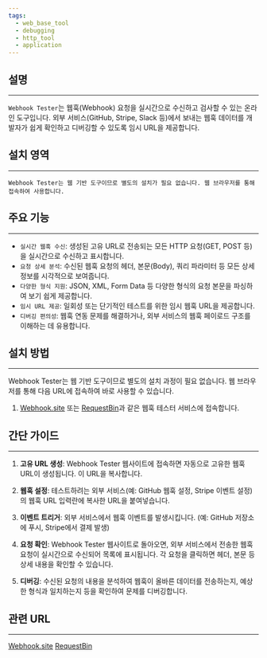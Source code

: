 ```yaml
---
tags:
  - web_base_tool
  - debugging
  - http_tool
  - application
---
```

## 설명
---
`Webhook Tester`는 웹훅(Webhook) 요청을 실시간으로 수신하고 검사할 수 있는 온라인 도구입니다. 외부 서비스(GitHub, Stripe, Slack 등)에서 보내는 웹훅 데이터를 개발자가 쉽게 확인하고 디버깅할 수 있도록 임시 URL을 제공합니다.

## 설치 영역
---
`Webhook Tester는 웹 기반 도구이므로 별도의 설치가 필요 없습니다. 웹 브라우저를 통해 접속하여 사용합니다.`

## 주요 기능
---
- `실시간 웹훅 수신`: 생성된 고유 URL로 전송되는 모든 HTTP 요청(GET, POST 등)을 실시간으로 수신하고 표시합니다.
- `요청 상세 분석`: 수신된 웹훅 요청의 헤더, 본문(Body), 쿼리 파라미터 등 모든 상세 정보를 시각적으로 보여줍니다.
- `다양한 형식 지원`: JSON, XML, Form Data 등 다양한 형식의 요청 본문을 파싱하여 보기 쉽게 제공합니다.
- `임시 URL 제공`: 일회성 또는 단기적인 테스트를 위한 임시 웹훅 URL을 제공합니다.
- `디버깅 편의성`: 웹훅 연동 문제를 해결하거나, 외부 서비스의 웹훅 페이로드 구조를 이해하는 데 유용합니다.

## 설치 방법
---
Webhook Tester는 웹 기반 도구이므로 별도의 설치 과정이 필요 없습니다. 웹 브라우저를 통해 다음 URL에 접속하여 바로 사용할 수 있습니다.

1.  [Webhook.site](https://webhook.site/) 또는 [RequestBin](https://requestbin.com/)과 같은 웹훅 테스터 서비스에 접속합니다.

## 간단 가이드
---
1.  **고유 URL 생성**: Webhook Tester 웹사이트에 접속하면 자동으로 고유한 웹훅 URL이 생성됩니다. 이 URL을 복사합니다.

2.  **웹훅 설정**: 테스트하려는 외부 서비스(예: GitHub 웹훅 설정, Stripe 이벤트 설정)의 웹훅 URL 입력란에 복사한 URL을 붙여넣습니다.

3.  **이벤트 트리거**: 외부 서비스에서 웹훅 이벤트를 발생시킵니다. (예: GitHub 저장소에 푸시, Stripe에서 결제 발생)

4.  **요청 확인**: Webhook Tester 웹사이트로 돌아오면, 외부 서비스에서 전송한 웹훅 요청이 실시간으로 수신되어 목록에 표시됩니다. 각 요청을 클릭하면 헤더, 본문 등 상세 내용을 확인할 수 있습니다.

5.  **디버깅**: 수신된 요청의 내용을 분석하여 웹훅이 올바른 데이터를 전송하는지, 예상한 형식과 일치하는지 등을 확인하여 문제를 디버깅합니다.

## 관련 URL
---
[Webhook.site](https://webhook.site/)
[RequestBin](https://requestbin.com/)
